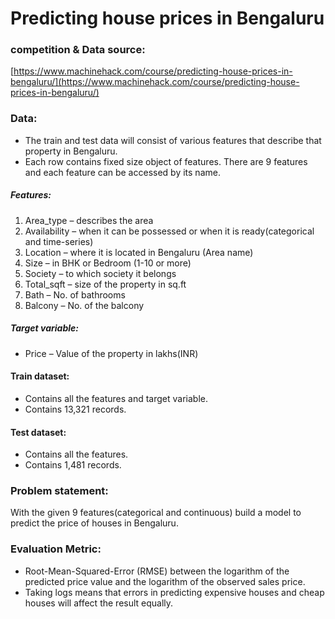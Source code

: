 # Predicting house prices in Bengaluru

### competition & Data source:
[https://www.machinehack.com/course/predicting-house-prices-in-bengaluru/](https://www.machinehack.com/course/predicting-house-prices-in-bengaluru/)

### Data:
- The train and test data will consist of various features that describe that property in Bengaluru.
- Each row contains fixed size object of features. There are 9 features and each feature can be accessed by its name.

##### Features:
1. Area_type – describes the area
2. Availability – when it can be possessed or when it is ready(categorical and time-series)
3. Location – where it is located in Bengaluru (Area name)
4. Size – in BHK or Bedroom (1-10 or more)
5. Society – to which society it belongs
6. Total_sqft – size of the property in sq.ft
7. Bath – No. of bathrooms
8. Balcony – No. of the balcony

##### Target variable:
- Price – Value of the property in lakhs(INR)

#### Train dataset:
- Contains all the features and target variable.
- Contains 13,321 records.  

#### Test dataset:
- Contains all the features.
- Contains 1,481 records.

### Problem statement:
With the given 9 features(categorical and continuous) build a model to predict the price of houses in Bengaluru.

### Evaluation Metric:
- Root-Mean-Squared-Error (RMSE) between the logarithm of the predicted price value and the logarithm of the observed sales price.
- Taking logs means that errors in predicting expensive houses and cheap houses will affect the result equally.